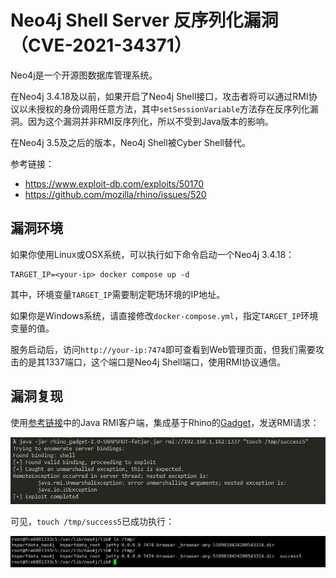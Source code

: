 # Neo4j Shell Server 反序列化漏洞（CVE-2021-34371）

Neo4j是一个开源图数据库管理系统。

在Neo4j 3.4.18及以前，如果开启了Neo4j Shell接口，攻击者将可以通过RMI协议以未授权的身份调用任意方法，其中`setSessionVariable`方法存在反序列化漏洞。因为这个漏洞并非RMI反序列化，所以不受到Java版本的影响。

在Neo4j 3.5及之后的版本，Neo4j Shell被Cyber Shell替代。

参考链接：

- https://www.exploit-db.com/exploits/50170
- https://github.com/mozilla/rhino/issues/520

## 漏洞环境

如果你使用Linux或OSX系统，可以执行如下命令启动一个Neo4j 3.4.18：

```
TARGET_IP=<your-ip> docker compose up -d
```

其中，环境变量`TARGET_IP`需要制定靶场环境的IP地址。

如果你是Windows系统，请直接修改`docker-compose.yml`，指定`TARGET_IP`环境变量的值。

服务启动后，访问`http://your-ip:7474`即可查看到Web管理页面，但我们需要攻击的是其1337端口，这个端口是Neo4j Shell端口，使用RMI协议通信。

## 漏洞复现

使用[参考链接](https://www.exploit-db.com/exploits/50170)中的Java RMI客户端，集成基于Rhino的[Gadget](rhino_gadget/)，发送RMI请求：

![](1.png)

可见，`touch /tmp/success5`已成功执行：

![](2.png)
